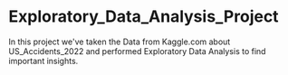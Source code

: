# Exploratory_Data_Analysis_Project
In this project we've taken the Data from Kaggle.com about US_Accidents_2022 and performed Exploratory Data Analysis to find important insights.
